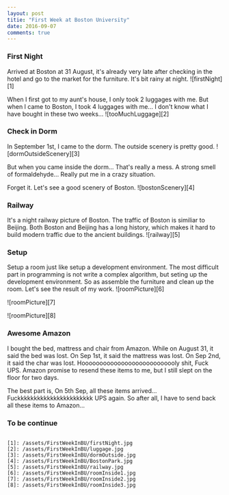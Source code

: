 ```yaml
---
layout: post
titie: "First Week at Boston University"
date: 2016-09-07
comments: true
---
```


### First Night
Arrived at Boston at 31 August, it's already very late after checking in the hotel and go to the market for the furniture. It's bit rainy at night.
![firstNight][1]

When I first got to my aunt's house, I only took 2 luggages with me. But when I came to Boston, I took 4 luggages with me... I don't know what I have bought in 
these two weeks...
![tooMuchLuggage][2]

### Check in Dorm
In September 1st, I came to the dorm. The outside scenery is pretty good.
![dormOutsideScenery][3]

But when you came inside the dorm... That's really a mess. A strong smell of 
formaldehyde... Really put me in a crazy situation.

Forget it. Let's see a good scenery of Boston.
![bostonScenery][4]

### Railway
It's a night railway picture of Boston. The traffic of Boston is similiar to 
Beijing. Both Boston and Beijing has a long history, which makes it hard to build modern traffic due to the ancient buildings.
![railway][5]

### Setup
Setup a room just like setup a development environment. The most difficult part in programming is not write a complex algorithm, but seting up the development environment. So as assemble the furniture and clean up the room. Let's see the result of my work.
![roomPicture][6]

![roomPicture][7]

![roomPicture][8]

### Awesome Amazon
I bought the bed, mattress and chair from Amazon. While on August 31, it said the bed was lost. On Sep 1st, it said the mattress was lost. On Sep 2nd, it said the char was lost. Hooooooooooooooooooooooooooly shit, Fuck UPS. Amazon promise to resend these items to me, but I still slept on the floor for two days. 

The best part is, On 5th Sep, all these items arrived... Fuckkkkkkkkkkkkkkkkkkkkkkk UPS again. So after all, I have to send back all these items to Amazon...

### To be continue
~~~

[1]: /assets/FirstWeekInBU/firstNight.jpg
[2]: /assets/FirstWeekInBU/luggage.jpg
[3]: /assets/FirstWeekInBU/dormOutside.jpg
[4]: /assets/FirstWeekInBU/BostonPark.jpg
[5]: /assets/FirstWeekInBU/railway.jpg
[6]: /assets/FirstWeekInBU/roomInside1.jpg
[7]: /assets/FirstWeekInBU/roomInside2.jpg
[8]: /assets/FirstWeekInBU/roomInside3.jpg
